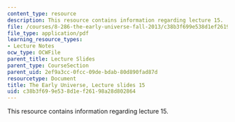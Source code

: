 ```yaml
---
content_type: resource
description: This resource contains information regarding lecture 15.
file: /courses/8-286-the-early-universe-fall-2013/c38b3f699e538d1ef26198a28d802864_MIT8_286F13_lec15.pdf
file_type: application/pdf
learning_resource_types:
- Lecture Notes
ocw_type: OCWFile
parent_title: Lecture Slides
parent_type: CourseSection
parent_uid: 2ef9a3cc-0fcc-09de-bdab-80d890fad87d
resourcetype: Document
title: The Early Universe, Lecture slides 15
uid: c38b3f69-9e53-8d1e-f261-98a28d802864
---
```

This resource contains information regarding lecture 15.

